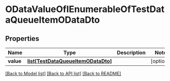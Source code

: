 # ODataValueOfIEnumerableOfTestDataQueueItemODataDto

## Properties
Name | Type | Description | Notes
------------ | ------------- | ------------- | -------------
**value** | [**list[TestDataQueueItemODataDto]**](TestDataQueueItemODataDto.md) |  | [optional] 

[[Back to Model list]](../README.md#documentation-for-models) [[Back to API list]](../README.md#documentation-for-api-endpoints) [[Back to README]](../README.md)


